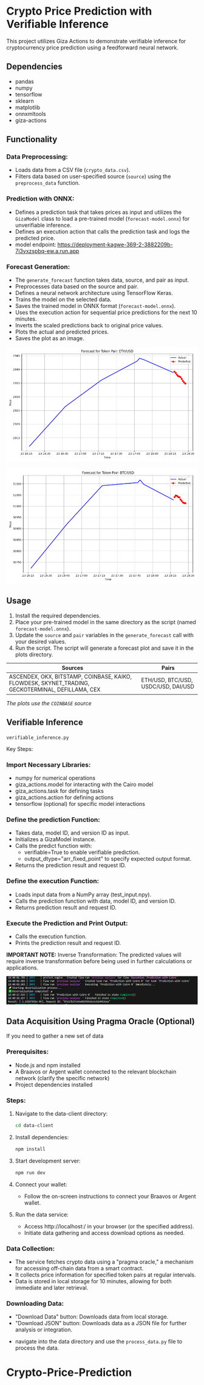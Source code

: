 # Crypto Price Prediction with Verifiable Inference

This project utilizes Giza Actions to demonstrate verifiable inference for cryptocurrency price prediction using a feedforward neural network.

## Dependencies
- pandas
- numpy
- tensorflow
- sklearn
- matplotlib
- onnxmltools
- giza-actions

## Functionality

### Data Preprocessing:

- Loads data from a CSV file (`crypto_data.csv`).
- Filters data based on user-specified source (`source`) using the `preprocess_data` function.

### Prediction with ONNX:
- Defines a prediction task that takes prices as input and utilizes the `GizaModel` class to load a pre-trained model (`forecast-model.onnx`) for unverifiable inference.
- Defines an execution action that calls the prediction task and logs the predicted price.
- model endpoint: https://deployment-kagwe-369-2-3882209b-7i3yxzspbq-ew.a.run.app

### Forecast Generation:
- The `generate_forecast` function takes data, source, and pair as input.
- Preprocesses data based on the source and pair.
- Defines a neural network architecture using TensorFlow Keras.
- Trains the model on the selected data.
- Saves the trained model in ONNX format (`forecast-model.onnx`).
- Uses the execution action for sequential price predictions for the next 10 minutes.
- Inverts the scaled predictions back to original price values.
- Plots the actual and predicted prices.
- Saves the plot as an image.

![ETH/USD](https://github.com/Kagwep/Crypto-Price-Prediction/blob/main/plots/plot_2024-02-25_17-46-42.png)

![BTC/USD](https://github.com/Kagwep/Crypto-Price-Prediction/blob/main/plots/plot_2024-02-26_16-06-44.png)

## Usage
1. Install the required dependencies.
2. Place your pre-trained model in the same directory as the script (named `forecast-model.onnx`).
3. Update the `source` and `pair` variables in the `generate_forecast` call with your desired values.
4. Run the script. The script will generate a forecast plot and save it in the plots directory.

| Sources                                               | Pairs  |
|--------------------------------------------------------------|---------------|
| ASCENDEX, OKX, BITSTAMP, COINBASE, KAIKO, FLOWDESK, SKYNET_TRADING, GECKOTERMINAL, DEFILLAMA, CEX | ETH/USD, BTC/USD, USDC/USD, DAI/USD |

*The plots use the `COINBASE` source*


## Verifiable Inference

`verifiable_inference.py`

Key Steps:

### Import Necessary Libraries:
- numpy for numerical operations
- giza_actions.model for interacting with the  Cairo model
- giza_actions.task for defining tasks
- giza_actions.action for defining actions
- tensorflow (optional) for specific model interactions

### Define the prediction Function:
- Takes data, model ID, and version ID as input.
- Initializes a GizaModel instance.
- Calls the predict function with:
  - verifiable=True to enable verifiable prediction.
  - output_dtype="arr_fixed_point" to specify expected output format.
- Returns the prediction result and request ID.

### Define the execution Function:
- Loads input data from a NumPy array (test_input.npy).
- Calls the prediction function with data, model ID, and version ID.
- Returns prediction result and request ID.

### Execute the Prediction and Print Output:
- Calls the execution function.
- Prints the prediction result and request ID.

**IMPORTANT NOTE:**
Inverse Transformation: The predicted values will require inverse transformation before being used in further calculations or applications.

![Verifiable Inference](https://github.com/Kagwep/Crypto-Price-Prediction/blob/main/verifiiable_inverence.PNG)


 
## Data Acquisition Using Pragma Oracle (Optional)

If you need to gather a new set of data

### Prerequisites:
- Node.js and npm installed
- A Braavos or Argent wallet connected to the relevant blockchain network (clarify the specific network)
- Project dependencies installed

### Steps:
1. Navigate to the data-client directory:

    ```bash
    cd data-client
    ```

2. Install dependencies:

    ```bash
    npm install
    ```

3. Start development server:

    ```bash
    npm run dev
    ```

4. Connect your wallet:
   - Follow the on-screen instructions to connect your Braavos or Argent wallet.

5. Run the data service:
   - Access http://localhost:<port>/ in your browser (or the specified address).
   - Initiate data gathering and access download options as needed.

### Data Collection:
- The service fetches crypto data using a "pragma oracle," a mechanism for accessing off-chain data from a smart contract.
- It collects price information for specified token pairs at regular intervals.
- Data is stored in local storage for 10 minutes, allowing for both immediate and later retrieval.

### Downloading Data:
- "Download Data" button: Downloads data from local storage.
- "Download JSON" button: Downloads data as a JSON file for further analysis or integration.

* navigate into the data directory and use the `process_data.py` file to process the data.


# Crypto-Price-Prediction
